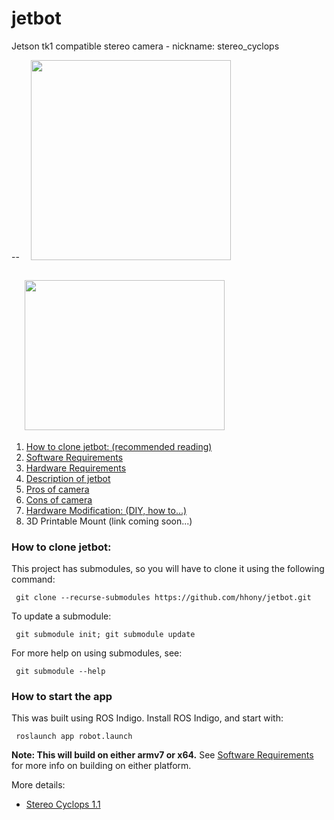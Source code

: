 # jetbot #
Jetson tk1 compatible stereo camera - nickname: stereo_cyclops

--
<a href="http://3.bp.blogspot.com/-1_6cSzO5hVg/VdFlmxuEO1I/AAAAAAAACMw/uh-UoaoEGV8/s1600/xmen39_cyclops.jpg" imageanchor="1" style="margin-left: 1em; margin-right: 1em;"><img border="0" height="320" src="http://3.bp.blogspot.com/-1_6cSzO5hVg/VdFlmxuEO1I/AAAAAAAACMw/uh-UoaoEGV8/s320/xmen39_cyclops.jpg" width="320" /></a>

<a href="http://4.bp.blogspot.com/-hVMFBN4IJsM/VXCcQGFK2PI/AAAAAAAABkI/wu_VtNCqzsA/s1600/new_stereo_camera_mounted.jpg" imageanchor="1" style="margin-left: 1em; margin-right: 1em;"><img border="0" height="240" src="http://4.bp.blogspot.com/-hVMFBN4IJsM/VXCcQGFK2PI/AAAAAAAABkI/wu_VtNCqzsA/s320/new_stereo_camera_mounted.jpg" width="320" /></a>
--

1. [How to clone jetbot: (recommended reading)](https://github.com/hhony/jetbot#how-to-clone-jetbot)
2. [Software Requirements](https://github.com/hhony/jetbot/wiki#software-requirements)
3. [Hardware Requirements](https://github.com/hhony/jetbot/wiki#hardware-requirements)
4. [Description of jetbot](https://github.com/hhony/jetbot/wiki#description-of-jetbot)
  1. [Pros of camera](https://github.com/hhony/jetbot/wiki#pros-of-ps3eye-as-sensor-platform)
  2. [Cons of camera](https://github.com/hhony/jetbot/wiki#cons-of-ps3eye-as-sensor-platform)
5. [Hardware Modification: (DIY, how to...)](https://github.com/hhony/jetbot/wiki/wiki:-hardware-modification)
6. 3D Printable Mount (link coming soon...)

### How to clone jetbot: ###
This project has submodules, so you will have to clone it using the following command:

     git clone --recurse-submodules https://github.com/hhony/jetbot.git

To update a submodule:

     git submodule init; git submodule update

For more help on using submodules, see: 

     git submodule --help

### How to start the app ###
This was built using ROS Indigo. Install ROS Indigo, and start with:

     roslaunch app robot.launch

__Note: This will build on either armv7 or x64.__ See [Software Requirements](https://github.com/hhony/jetbot/wiki#software-requirements) for more info on building on either platform.

More details:
* [Stereo Cyclops 1.1](http://hansbot.blogspot.com/2015/06/improved-stereo-camera.html)

